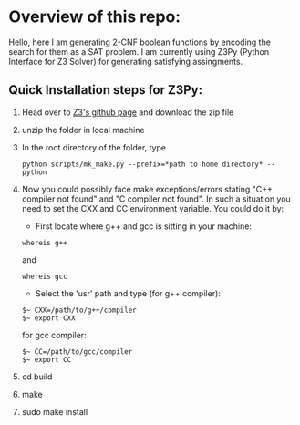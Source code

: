# Overview of this repo:


Hello, here I am generating 2-CNF boolean functions by encoding the search for them as a SAT problem. I am currently using Z3Py (Python Interface for Z3 Solver) for generating satisfying assingments.


## Quick Installation steps for Z3Py:

1. Head over to [Z3's github page](https://github.com/Z3Prover/z3) and download the zip file
2. unzip the folder in local machine
3. In the root directory of the folder, type 
	```
	python scripts/mk_make.py --prefix=*path to home directory* --python
	```
4. Now you could possibly face make exceptions/errors stating "C++ compiler not found" and "C compiler not found".    In such a situation you need to set the CXX and CC environment variable. You could do it by:

   - First locate where g++ and gcc is sitting in your machine:
   ```
   whereis g++
   ```
   and 
   ```
   whereis gcc
   ```
   - Select the 'usr' path and type (for g++ compiler):
   ```
   $~ CXX=/path/to/g++/compiler
   $~ export CXX
   ```

   for gcc compiler:
   ```
   $~ CC=/path/to/gcc/compiler
   $~ export CC
   ```

5. cd build
6. make
7. sudo make install
